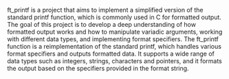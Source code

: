 ft_printf is a project that aims to implement a simplified version of the standard printf function, which is commonly used in C for formatted output.
The goal of this project is to develop a deep understanding of how formatted output works and how to manipulate variadic arguments, working with different data types, and implementing format specifiers.
The ft_printf function is a reimplementation of the standard printf, which handles various format specifiers and outputs formatted data. It supports a wide range of data types such as integers, strings, characters
and pointers, and it formats the output based on the specifiers provided in the format string.
